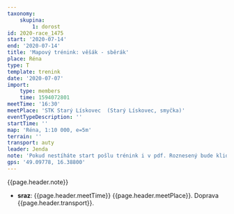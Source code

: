 ```yaml
---
taxonomy:
    skupina:
        1: dorost
id: 2020-race_1475
start: '2020-07-14'
end: '2020-07-14'
title: 'Mapový trénink: věšák - sběrák'
place: Réna
type: T
template: trenink
date: '2020-07-07'
import:
    type: members
    time: 1594072801
meetTime: '16:30'
meetPlace: 'STK Starý Lískovec  (Starý Lískovec, smyčka)'
eventTypeDescription: ''
startTime: ''
map: 'Réna, 1:10 000, e=5m'
terrain: ''
transport: auty
leader: Jenda
note: 'Pokud nestíháte start pošlu trénink i v pdf. Roznesený bude klidně ješte dlouho :-)'
gps: '49.09778, 16.38800'
---
```

{{page.header.note}}
* **sraz**: {{page.header.meetTime}} {{page.header.meetPlace}}. Doprava {{page.header.transport}}.
